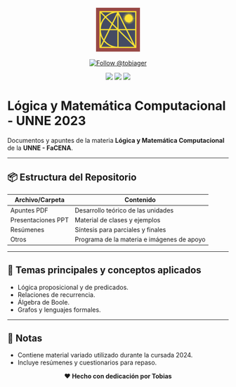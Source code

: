 <p align="center">
  <img src="https://raw.githubusercontent.com/tobiager/UNNE-LSI/main/assets/facena.png" alt="Logo de FaCENA" width="100">
</p>

<p align="center">
  <a href="https://github.com/tobiager">
    <img src="https://img.shields.io/github/followers/tobiager?label=Follow%20@tobiager&style=social" alt="Follow @tobiager" />
  </a>
</p>

<p align="center">
  <img src="https://img.shields.io/badge/UNNE-Lógica-blue?style=for-the-badge"/>
  <img src="https://img.shields.io/badge/Estado-%20completado-greenlight?style=for-the-badge"/>
  <img src="https://img.shields.io/badge/Cursada-2023-blue?style=for-the-badge"/>
</p>

#  Lógica y Matemática Computacional - UNNE 2023

Documentos y apuntes de la materia **Lógica y Matemática Computacional** de la **UNNE - FaCENA**.

---

## 📦 Estructura del Repositorio

| Archivo/Carpeta | Contenido |
| --------------- | --------- |
|  Apuntes PDF | Desarrollo teórico de las unidades |
|  Presentaciones PPT | Material de clases y ejemplos |
|  Resúmenes | Síntesis para parciales y finales |
|  Otros | Programa de la materia e imágenes de apoyo |

---

## 🚀 Temas principales y conceptos aplicados

- Lógica proposicional y de predicados.
- Relaciones de recurrencia.
- Álgebra de Boole.
- Grafos y lenguajes formales.

---

## 📌 Notas

- Contiene material variado utilizado durante la cursada 2024.
- Incluye resúmenes y cuestionarios para repaso.

<p align="center"><b>❤️ Hecho con dedicación por Tobias</b></p>


